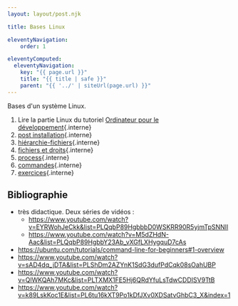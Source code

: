 ```yaml
---
layout: layout/post.njk

title: Bases Linux

eleventyNavigation:
    order: 1

eleventyComputed:
  eleventyNavigation:
    key: "{{ page.url }}"
    title: "{{ title | safe }}"
    parent: "{{ '../' | siteUrl(page.url) }}"
---
```


Bases d'un système Linux.

1. Lire la partie Linux du tutoriel [Ordinateur pour le développement](/cours/coder-et-développer/ordinateur-développement/){.interne}
2. [post installation](post-installation){.interne}
3. [hiérarchie-fichiers](fhiérarchie-fichiers){.interne}
4. [fichiers et droits](fichiers-droits){.interne}
5. [process](process){.interne}
6. [commandes](./commandes){.interne}
7. [exercices](exercices){.interne}

## Bibliographie

- très didactique. Deux séries de vidéos :
  - <https://www.youtube.com/watch?v=EYRWohJeCkk&list=PLQqbP89HgbbbD0WSKRR90R5yjmTpSNNIl>
  - <https://www.youtube.com/watch?v=M5dZHdN-Aac&list=PLQqbP89HgbbY23Ab_vXGfLXHygquD7cAs>
- <https://ubuntu.com/tutorials/command-line-for-beginners#1-overview>
- <https://www.youtube.com/watch?v=sAD4dq_jDTA&list=PLShDm2AZYnK1SdG3dufPdCqk08sOahUBP>
- <https://www.youtube.com/watch?v=QlWKQAh7MKc&list=PLTXMX1FE5Hj6QRdYfuLsTdwCDDISV9TtB>
- <https://www.youtube.com/watch?v=k89LskKoc1E&list=PL6tu16kXT9Po1kDfJXv0XDSatvGhbC3_X&index=1>

